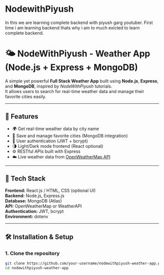 # NodewithPiyush
In this we are learning complete backend with piyush garg youtuber.
First time i am learning backend thats why i am to much exicted to learn complete backend.

# 🌤️ NodeWithPiyush - Weather App (Node.js + Express + MongoDB)

A simple yet powerful **Full Stack Weather App** built using **Node.js**, **Express**, and **MongoDB**, inspired by *NodeWithPiyush* tutorials.  
It allows users to search for real-time weather data and manage their favorite cities easily.

---

## 🚀 Features
- 🌍 Get real-time weather data by city name  
- 💾 Save and manage favorite cities (MongoDB integration)  
- 🔐 User authentication (JWT + bcrypt)  
- 🌗 Light/Dark mode frontend (React optional)  
- ⚙️ RESTful APIs built with Express  
- ☁️ Live weather data from [OpenWeatherMap API](https://openweathermap.org/)  

---

## 🧩 Tech Stack
**Frontend:** React.js / HTML, CSS (optional UI)  
**Backend:** Node.js, Express.js  
**Database:** MongoDB (Atlas)  
**API:** OpenWeatherMap or WeatherAPI  
**Authentication:** JWT, bcrypt  
**Environment:** dotenv  

---

## 🛠️ Installation & Setup

### 1. Clone the repository
```bash
git clone https://github.com/your-username/nodewithpiyush-weather-app.git
cd nodewithpiyush-weather-app